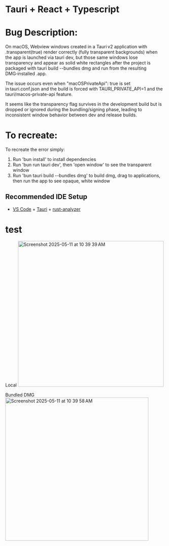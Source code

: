 # Tauri + React + Typescript

# Bug Description:
On macOS, Webview windows created in a Tauri v2 application with .transparent(true) render correctly (fully transparent backgrounds) when the app is launched via tauri dev, but those same windows lose transparency and appear as solid white rectangles after the project is packaged with tauri build --bundles dmg and run from the resulting DMG‑installed .app. 

The issue occurs even when "macOSPrivateApi": true is set in tauri.conf.json and the build is forced with TAURI_PRIVATE_API=1 and the tauri/macos-private-api feature. 

It seems like the transparency flag survives in the development build but is dropped or ignored during the bundling/signing phase, leading to inconsistent window behavior between dev and release builds.

# To recreate:

To recreate the error simply:
1. Run 'bun install' to install dependencies
2. Run 'bun run tauri dev', then 'open window' to see the transparent window
3. Run 'bun tauri build --bundles dmg' to build dmg, drag to applications, then run the app to see opaque, white window
## Recommended IDE Setup

- [VS Code](https://code.visualstudio.com/) + [Tauri](https://marketplace.visualstudio.com/items?itemName=tauri-apps.tauri-vscode) + [rust-analyzer](https://marketplace.visualstudio.com/items?itemName=rust-lang.rust-analyzer)
# test

Local
<img width="459" alt="Screenshot 2025-05-11 at 10 39 39 AM" src="https://github.com/user-attachments/assets/ea12c021-ae47-4677-9d6a-1541d757032b" />

Bundled DMG
<img width="451" alt="Screenshot 2025-05-11 at 10 39 58 AM" src="https://github.com/user-attachments/assets/d839e277-ec4b-4d8a-9b12-b5d67ba645d1" />
